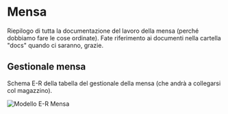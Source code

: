 # Mensa

Riepilogo di tutta la documentazione del lavoro della mensa (perché dobbiamo fare le cose ordinate). Fate riferimento ai documenti nella cartella "docs" quando ci saranno, grazie.

## Gestionale mensa

Schema E-R della tabella del gestionale della mensa (che andrà a collegarsi col magazzino).

![Modello E-R Mensa](https://user-images.githubusercontent.com/92544223/222455079-d736d088-1e22-4832-bb47-39ca07992ac6.png)